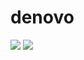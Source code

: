 # denovo



<img src="https://img.shields.io/badge/HTML5-E34F26?style=for-the-badge&logo=HTML5&logoColor=white"> 
<img src="https://img.shields.io/badge/REACT-61DAFB?style=for-the-badge&logo=React&logoColor=white">
